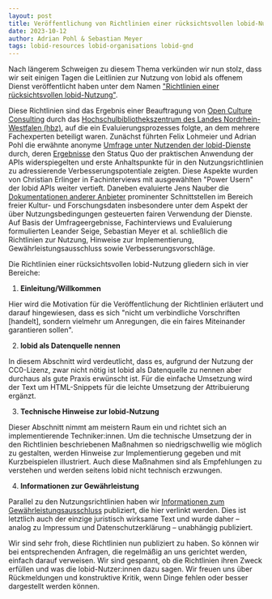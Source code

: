 ```yaml
---
layout: post
title: Veröffentlichung von Richtlinien einer rücksichtsvollen lobid-Nutzung
date: 2023-10-12
author: Adrian Pohl & Sebastian Meyer
tags: lobid-resources lobid-organisations lobid-gnd
---
```


Nach längerem Schweigen zu diesem Thema verkünden wir nun stolz, dass wir seit einigen Tagen die Leitlinien zur Nutzung von lobid als offenem Dienst veröffentlicht haben unter dem Namen ["Richtlinien einer rücksichtsvollen lobid-Nutzung"](https://lobid.org/usage-policy/).

Diese Richtlinien sind das Ergebnis einer Beauftragung von [Open Culture Consulting](https://www.opencultureconsulting.com/) durch das [Hochschulbibliothekszentrum des Landes Nordrhein-Westfalen (hbz)](https://www.hbz-nrw.de/), auf die ein Evaluierungsprozesses folgte, an dem mehrere Fachexperten beteiligt waren. Zunächst führten Felix Lohmeier und Adrian Pohl die erwähnte anonyme [Umfrage unter Nutzenden der lobid-Dienste](https://blog.lobid.org/2022/02/03/umfrage.html) durch, deren [Ergebnisse](https://blog.lobid.org/2022/07/19/survey-results.html) den Status Quo der praktischen Anwendung der APIs widerspiegelten und erste Anhaltspunkte für in den Nutzungsrichtlinien zu adressierende Verbesserungspotentiale zeigten. Diese Aspekte wurden von Christian Erlinger in Fachinterviews mit ausgewählten "Power Usern" der lobid APIs weiter vertieft. Daneben evaluierte Jens Nauber die [Dokumentationen anderer Anbieter](https://docs.google.com/document/d/1kWFxz6Wc3Uy1X5P0WZPxpyyhhsIHzLzuadzcSNoz0Ho/edit) prominenter Schnittstellen im Bereich freier Kultur- und Forschungsdaten insbesondere unter dem Aspekt der über Nutzungsbedingungen gesteuerten fairen Verwendung der Dienste. Auf Basis der Umfrageergebnisse, Fachinterviews und Evaluierung formulierten Leander Seige, Sebastian Meyer et al. schließlich die Richtlinien zur Nutzung, Hinweise zur Implementierung, Gewährleistungsausschluss sowie Verbesserungsvorschläge.

Die Richtlinien einer rücksichtsvollen lobid-Nutzung gliedern sich in vier Bereiche:

1. **Einleitung/Willkommen**

Hier wird die Motivation für die Veröffentlichung der Richtlinien erläutert und darauf hingewiesen, dass es sich "nicht um verbindliche Vorschriften \[handelt\], sondern vielmehr um Anregungen, die ein faires Miteinander garantieren sollen".

2. **lobid als Datenquelle nennen**

In diesem Abschnitt wird verdeutlicht, dass es, aufgrund der Nutzung der CC0-Lizenz, zwar nicht nötig ist lobid als Datenquelle zu nennen aber durchaus als gute Praxis erwünscht ist. Für die einfache Umsetzung wird der Text um HTML-Snippets für die leichte Umsetzung der Attribuierung ergänzt.

3. **Technische Hinweise zur lobid-Nutzung**

Dieser Abschnitt nimmt am meistern Raum ein und richtet sich an implementierende Techniker:innen. Um die technische Umsetzung der in den Richtlinien beschriebenen Maßnahmen so niedrigschwellig wie möglich zu gestalten, werden Hinweise zur Implementierung gegeben und mit Kurzbeispielen illustriert. Auch diese Maßnahmen sind als Empfehlungen zu verstehen und werden seitens lobid nicht technisch erzwungen.

4. **Informationen zur Gewährleistung**

Parallel zu den Nutzungsrichtlinien haben wir [Informationen zum Gewährleistungsausschluss](http://lobid.org/warranty/) publiziert, die hier verlinkt werden. Dies ist letztlich auch der einzige juristisch wirksame Text und wurde daher – analog zu Impressum und Datenschutzerklärung – unabhängig publiziert.

Wir sind sehr froh, diese Richtlinien nun publiziert zu haben. So können wir bei entsprechenden Anfragen, die regelmäßig an uns gerichtet werden, einfach darauf verweisen. Wir sind gespannt, ob die Richtlinien ihren Zweck erfüllen und was die lobid-Nutzer:innen dazu sagen. Wir freuen uns über Rückmeldungen und konstruktive Kritik, wenn Dinge fehlen oder besser dargestellt werden können.